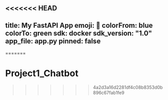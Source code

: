 <<<<<<< HEAD
---
title: My FastAPI App
emoji: 🚀
colorFrom: blue
colorTo: green
sdk: docker
sdk_version: "1.0"
app_file: app.py
pinned: false
---
=======
# Project1_Chatbot
>>>>>>> 4a2d3a16d2281df4c08b8353d0b896c67fab1fe9
